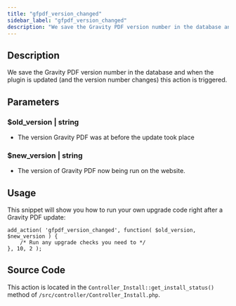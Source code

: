 ```yaml
---
title: "gfpdf_version_changed"
sidebar_label: "gfpdf_version_changed"
description: "We save the Gravity PDF version number in the database and when the plugin is updated (and the version number changes) this action is triggered. "
---
```


## Description 

We save the Gravity PDF version number in the database and when the plugin is updated (and the version number changes) this action is triggered. 

## Parameters 

### $old_version | string
*  The version Gravity PDF was at before the update took place     

### $new_version | string
*  The version of Gravity PDF now being run on the website.

## Usage 

This snippet will show you how to run your own upgrade code right after a Gravity PDF update:

```
add_action( 'gfpdf_version_changed', function( $old_version, $new_version ) {
	/* Run any upgrade checks you need to */	
}, 10, 2 );
```

## Source Code 

This action is located in the `Controller_Install::get_install_status()` method of `/src/controller/Controller_Install.php`.